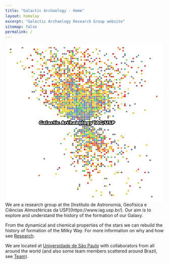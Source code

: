 ```yaml
---
title: "Galactic Archaelogy - Home"
layout: homelay
excerpt: "Galactic Archaelogy Research Group website"
sitemap: false
permalink: /
---
```


<img align="right"  width="500" height="500" src="/images/Galactic_Archaelogy2.jpeg">
We are a research group at the [Instituto de Astronomia, Geofísica e Ciências Atmosféricas da USP](https://www.iag.usp.br/). Our aim is to explore and understand the history of the formation of our Galaxy.

From the dynamical and chemical properties of the stars we can rebuild the history of formation of the Milky Way. For more information on why and how see [Research](research).

We are located at [Universidade de São Paulo](https://www5.usp.br/) with collaborators from all around the world (and also some team members scattered around Brazil, see [Team](team)).
